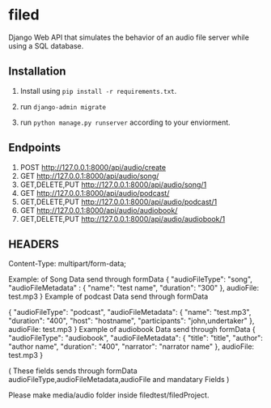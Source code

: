 # filed

Django Web API that simulates the behavior of an audio file server while using a  SQL database.



Installation
------------

1. Install using ``pip install -r requirements.txt``.

2. run ``django-admin migrate``
3. run ``python manage.py runserver`` according to your enviorment. 

Endpoints
---------
1. POST http://127.0.0.1:8000/api/audio/create
2. GET http://127.0.0.1:8000/api/audio/song/
3. GET,DELETE,PUT http://127.0.0.1:8000/api/audio/song/1
4. GET http://127.0.0.1:8000/api/audio/podcast/
5. GET,DELETE,PUT http://127.0.0.1:8000/api/audio/podcast/1
6. GET http://127.0.0.1:8000/api/audio/audiobook/
7. GET,DELETE,PUT http://127.0.0.1:8000/api/audio/audiobook/1

HEADERS
--------
Content-Type: multipart/form-data; 

Example: of Song Data send through formData 
 {
	"audioFileType": "song",
	"audioFileMetadata" : {
		"name": "test name",
		"duration": "300"
	},
	audioFile: test.mp3
}
Example of podcast Data send through formData

{
    "audioFileType": "podcast",
    "audioFileMetadata": {
	  "name": "test.mp3",
    "duration": "400",
      "host": "hostname",
      "participants": "john,undertaker"
    },
    audioFile: test.mp3
}
Example of audiobook Data send through formData
{
    "audioFileType": "audiobook",
    "audioFileMetadata": {
	  "title": "title",
    "author": "author name",
	  "duration": "400",
    "narrator": "narrator name"
	  },
    audioFile: test.mp3
}

( These fields sends through formData audioFileType,audioFileMetadata,audioFile and mandatary Fields )

Please make media/audio folder inside filedtest/filedProject.
